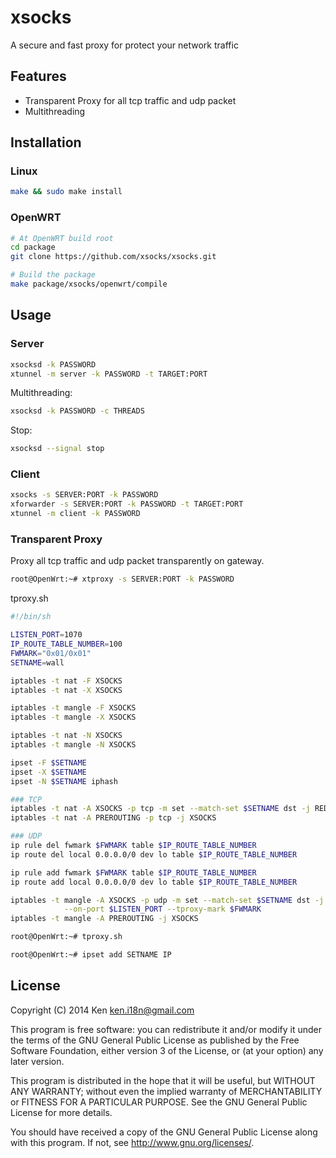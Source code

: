 xsocks
=================
A secure and fast proxy for protect your network traffic

Features
------------
* Transparent Proxy for all tcp traffic and udp packet
* Multithreading

Installation
------------

### Linux

```bash
make && sudo make install
```

### OpenWRT

```bash
# At OpenWRT build root
cd package
git clone https://github.com/xsocks/xsocks.git

# Build the package
make package/xsocks/openwrt/compile
```

Usage
------------

### Server

```bash
xsocksd -k PASSWORD
xtunnel -m server -k PASSWORD -t TARGET:PORT
```

Multithreading:
```bash
xsocksd -k PASSWORD -c THREADS
```

Stop:
```bash
xsocksd --signal stop
```

### Client

```bash
xsocks -s SERVER:PORT -k PASSWORD
xforwarder -s SERVER:PORT -k PASSWORD -t TARGET:PORT
xtunnel -m client -k PASSWORD
```

### Transparent Proxy

Proxy all tcp traffic and udp packet transparently on gateway.

```bash
root@OpenWrt:~# xtproxy -s SERVER:PORT -k PASSWORD
```

tproxy.sh
```bash
#!/bin/sh

LISTEN_PORT=1070
IP_ROUTE_TABLE_NUMBER=100
FWMARK="0x01/0x01"
SETNAME=wall

iptables -t nat -F XSOCKS
iptables -t nat -X XSOCKS

iptables -t mangle -F XSOCKS
iptables -t mangle -X XSOCKS

iptables -t nat -N XSOCKS
iptables -t mangle -N XSOCKS

ipset -F $SETNAME
ipset -X $SETNAME
ipset -N $SETNAME iphash

### TCP
iptables -t nat -A XSOCKS -p tcp -m set --match-set $SETNAME dst -j REDIRECT --to-port $LISTEN_PORT
iptables -t nat -A PREROUTING -p tcp -j XSOCKS

### UDP
ip rule del fwmark $FWMARK table $IP_ROUTE_TABLE_NUMBER
ip route del local 0.0.0.0/0 dev lo table $IP_ROUTE_TABLE_NUMBER

ip rule add fwmark $FWMARK table $IP_ROUTE_TABLE_NUMBER
ip route add local 0.0.0.0/0 dev lo table $IP_ROUTE_TABLE_NUMBER

iptables -t mangle -A XSOCKS -p udp -m set --match-set $SETNAME dst -j TPROXY \
            --on-port $LISTEN_PORT --tproxy-mark $FWMARK
iptables -t mangle -A PREROUTING -j XSOCKS
```

```bash
root@OpenWrt:~# tproxy.sh
```

```bash
root@OpenWrt:~# ipset add SETNAME IP
```

## License

Copyright (C) 2014 Ken <ken.i18n@gmail.com>

This program is free software: you can redistribute it and/or modify
it under the terms of the GNU General Public License as published by
the Free Software Foundation, either version 3 of the License, or
(at your option) any later version.

This program is distributed in the hope that it will be useful,
but WITHOUT ANY WARRANTY; without even the implied warranty of
MERCHANTABILITY or FITNESS FOR A PARTICULAR PURPOSE.  See the
GNU General Public License for more details.

You should have received a copy of the GNU General Public License
along with this program. If not, see <http://www.gnu.org/licenses/>.
